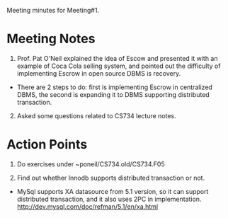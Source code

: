 Meeting minutes for Meeting#1.

# Meeting Notes #

1. Prof. Pat O'Neil explained the idea of Escow and presented it with an example of Coca Cola selling system, and pointed out the difficulty of implementing Escrow in open source DBMS is recovery.

  * There are 2 steps to do: first is implementing Escrow in centralized DBMS, the second is expanding it to DBMS supporting distributed transaction.

2. Asked some questions related to CS734 lecture notes.


# Action Points #
1.  Do exercises under ~poneil/CS734.old/CS734.F05

2. Find out whether Innodb supports distributed transaction or not.

  * MySql supports XA datasource from 5.1 version, so it can support distributed transaction, and it also uses 2PC in implementation. http://dev.mysql.com/doc/refman/5.1/en/xa.html